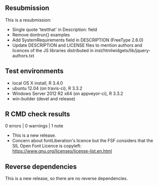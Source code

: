## Resubmission

This is a resubmission:

* Single quote 'testthat' in Description: field
* Remove dontrun{} examples
* Add SystemRequirements field in DESCRIPTION (FreeType 2.6.0)
* Update DESCRIPTION and LICENSE files to mention authors and licences
  of the JS libraries distributed in inst/htmlwidgets/lib/jquery-authors.txt

## Test environments
* local OS X install, R 3.4.0
* ubuntu 12.04 (on travis-ci), R 3.3.2
* Windows Server 2012 R2 x64 (on appveyor-ci), R 3.3.2
* win-builder (devel and release)

## R CMD check results

0 errors | 0 warnings | 1 note

* This is a new release.
* Concern about fontLiberation's licence but the FSF considers that
  the SIL Open Font Licence is copyleft:
  https://www.gnu.org/licenses/license-list.en.html

## Reverse dependencies

This is a new release, so there are no reverse dependencies.
